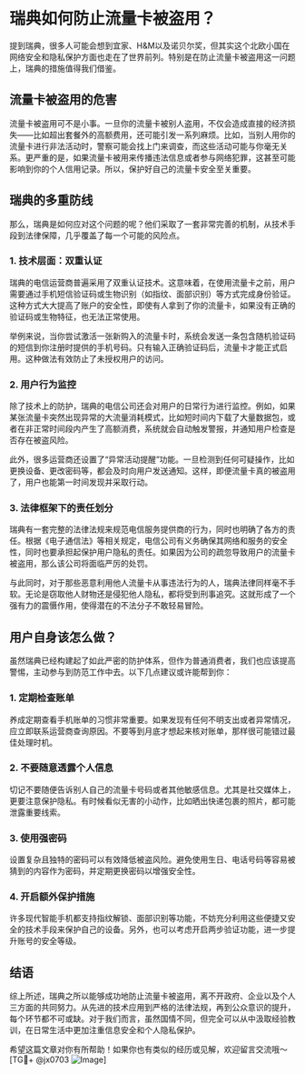 # 瑞典如何防止流量卡被盗用？

提到瑞典，很多人可能会想到宜家、H&M以及诺贝尔奖，但其实这个北欧小国在网络安全和隐私保护方面也走在了世界前列。特别是在防止流量卡被盗用这一问题上，瑞典的措施值得我们借鉴。

## 流量卡被盗用的危害

流量卡被盗用可不是小事。一旦你的流量卡被别人盗用，不仅会造成直接的经济损失——比如超出套餐外的高额费用，还可能引发一系列麻烦。比如，当别人用你的流量卡进行非法活动时，警察可能会找上门来调查，而这些活动可能与你毫无关系。更严重的是，如果流量卡被用来传播违法信息或者参与网络犯罪，这甚至可能影响到你的个人信用记录。所以，保护好自己的流量卡安全至关重要。

## 瑞典的多重防线

那么，瑞典是如何应对这个问题的呢？他们采取了一套非常完善的机制，从技术手段到法律保障，几乎覆盖了每一个可能的风险点。

### 1. 技术层面：双重认证

瑞典的电信运营商普遍采用了双重认证技术。这意味着，在使用流量卡之前，用户需要通过手机短信验证码或生物识别（如指纹、面部识别）等方式完成身份验证。这种方式大大提高了账户的安全性，即使有人拿到了你的流量卡，如果没有正确的验证码或生物特征，也无法正常使用。

举例来说，当你尝试激活一张新购入的流量卡时，系统会发送一条包含随机验证码的短信到你注册时提供的手机号码。只有输入正确验证码后，流量卡才能正式启用。这种做法有效防止了未授权用户的访问。

### 2. 用户行为监控

除了技术上的防护，瑞典的电信公司还会对用户的日常行为进行监控。例如，如果某张流量卡突然出现异常的大流量消耗模式，比如短时间内下载了大量数据包，或者在非正常时间段内产生了高额消费，系统就会自动触发警报，并通知用户检查是否存在被盗风险。

此外，很多运营商还设置了“异常活动提醒”功能。一旦检测到任何可疑操作，比如更换设备、更改密码等，都会及时向用户发送通知。这样，即便流量卡真的被盗用了，用户也能第一时间发现并采取行动。

### 3. 法律框架下的责任划分

瑞典有一套完整的法律法规来规范电信服务提供商的行为，同时也明确了各方的责任。根据《电子通信法》等相关规定，电信公司有义务确保其网络和服务的安全性，同时也要承担起保护用户隐私的责任。如果因为公司的疏忽导致用户的流量卡被盗用，那么该公司将面临严厉的处罚。

与此同时，对于那些恶意利用他人流量卡从事违法行为的人，瑞典法律同样毫不手软。无论是窃取他人财物还是侵犯他人隐私，都将受到刑事追究。这就形成了一个强有力的震慑作用，使得潜在的不法分子不敢轻易冒险。

## 用户自身该怎么做？

虽然瑞典已经构建起了如此严密的防护体系，但作为普通消费者，我们也应该提高警惕，主动参与到防范工作中去。以下几点建议或许能帮到你：

### 1. 定期检查账单

养成定期查看手机账单的习惯非常重要。如果发现有任何不明支出或者异常情况，应立即联系运营商查询原因。不要等到月底才想起来核对账单，那样很可能错过最佳处理时机。

### 2. 不要随意透露个人信息

切记不要随便告诉别人自己的流量卡号码或者其他敏感信息。尤其是社交媒体上，更要注意保护隐私。有时候看似无害的小动作，比如晒出快递包裹的照片，都可能泄露重要线索。

### 3. 使用强密码

设置复杂且独特的密码可以有效降低被盗风险。避免使用生日、电话号码等容易被猜到的内容作为密码，并定期更换密码以增强安全性。

### 4. 开启额外保护措施

许多现代智能手机都支持指纹解锁、面部识别等功能，不妨充分利用这些便捷又安全的技术手段来保护自己的设备。另外，也可以考虑开启两步验证功能，进一步提升账号的安全等级。

## 结语

综上所述，瑞典之所以能够成功地防止流量卡被盗用，离不开政府、企业以及个人三方面的共同努力。从先进的技术应用到严格的法律法规，再到公众意识的提升，每个环节都不可或缺。对于我们而言，虽然国情不同，但完全可以从中汲取经验教训，在日常生活中更加注重信息安全和个人隐私保护。

希望这篇文章对你有所帮助！如果你也有类似的经历或见解，欢迎留言交流哦～[TG💪+ @jx0703 ![Image](https://github.com/user-attachments/assets/dbca1d08-cadb-493c-b0ec-ad6f7a83f270)]
